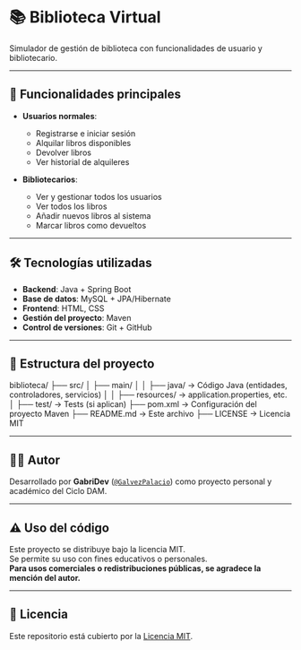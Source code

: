 # 📚 Biblioteca Virtual

Simulador de gestión de biblioteca con funcionalidades de usuario y bibliotecario.

---

## 🚀 Funcionalidades principales

- **Usuarios normales**:
  - Registrarse e iniciar sesión
  - Alquilar libros disponibles
  - Devolver libros
  - Ver historial de alquileres

- **Bibliotecarios**:
  - Ver y gestionar todos los usuarios
  - Ver todos los libros
  - Añadir nuevos libros al sistema
  - Marcar libros como devueltos

---

## 🛠️ Tecnologías utilizadas

- **Backend**: Java + Spring Boot
- **Base de datos**: MySQL + JPA/Hibernate
- **Frontend**: HTML, CSS
- **Gestión del proyecto**: Maven
- **Control de versiones**: Git + GitHub

---

## 📂 Estructura del proyecto

biblioteca/
├── src/
│ ├── main/
│ │ ├── java/ → Código Java (entidades, controladores, servicios)
│ │ ├── resources/ → application.properties, etc.
│ ├── test/ → Tests (si aplican)
├── pom.xml → Configuración del proyecto Maven
├── README.md → Este archivo
├── LICENSE → Licencia MIT


---

## 🙋‍♂️ Autor

Desarrollado por **GabriDev** ([`@GalvezPalacio`](https://github.com/GalvezPalacio)) como proyecto personal y académico del Ciclo DAM.

---

## ⚠️ Uso del código

Este proyecto se distribuye bajo la licencia MIT.  
Se permite su uso con fines educativos o personales.  
**Para usos comerciales o redistribuciones públicas, se agradece la mención del autor.**

---

## 📄 Licencia

Este repositorio está cubierto por la [Licencia MIT](LICENSE).
